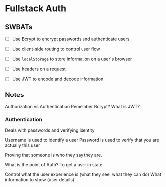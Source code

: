 # Fullstack Auth

## SWBATs
- [ ] Use Bcrypt to encrypt passwords and authenticate users
- [ ] Use client-side routing to control user flow
- [ ] Use `localStorage` to store information on a user's browser
- [ ] Use headers on a request
- [ ] Use JWT to encode and decode information


## Notes
Authorization vs Authentication
Remember Bcrypt?
What is JWT?



### Authentication
Deals with passwords and verifying identity

Username is used to identify a user
Password is used to verify that you are actually this user

Proving that someone is who they say they are.

What is the point of Auth?
To get a user in state.


Control what the user experience is (what they see, what they can do)
What information to show (user details)
 

